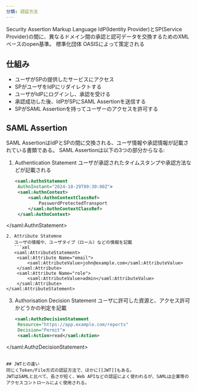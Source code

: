 ```yaml
---
分類: 認証方法
---
```


Security Assertion Markup Language
IdP(Identity Provider)とSP(Service Provider)の間に、異なるドメイン間の承認と認可データを交換するためのXMLベースのopen基準。
標準化団体 OASISによって策定される

## 仕組み
- ユーザがSPの提供したサービスにアクセス
- SPがユーザをIdPにリダイレクトする
- ユーザがIdPにログインし、承認を受ける
- 承認成功した後、IdPがSPにSAML Assertionを送信する
- SPがSAML Assertionを持ってユーザーのアクセスを許可する

## SAML Assertion
SAML AssertionはIdPとSPの間に交換される、ユーザ情報や承認情報が記載されている書類である。
SAML Assertionは以下の3つの部分からなる:
1. Authentication Statement
   ユーザが承認されたタイムスタンプや承認方法などが記載される
   ```xml
   <saml:AuthnStatement 
    AuthnInstant="2024-10-29T09:30:00Z">
    <saml:AuthnContext>
        <saml:AuthnContextClassRef>
            PasswordProtectedTransport
        </saml:AuthnContextClassRef>
    </saml:AuthnContext>
</saml:AuthnStatement>
```
2. Attribute Statemne
   ユーザの情報や、ユーザタイプ（ロール）などの情報を記載
   ```xml
   <saml:AttributeStatement>
    <saml:Attribute Name="email">
        <saml:AttributeValue>john@example.com</saml:AttributeValue>
    </saml:Attribute>
    <saml:Attribute Name="role">
        <saml:AttributeValue>admin</saml:AttributeValue>
    </saml:Attribute>
</saml:AttributeStatement>
```
3. Authorisation Decision Statement
   ユーザに許可した資源と、アクセス許可かどうかの判定を記載
   ```xml
   <saml:AuthzDecisionStatement 
    Resource="https://app.example.com/reports"
    Decision="Permit">
    <saml:Action>read</saml:Action>
</saml:AuthzDecisionStatement>
```

## JWTとの違い
同じくToken/File方式の認証方法で、ほかに[[JWT]]もある。
JWTはSAMLと比べて、長さが短く、Web APIなどの認証によく使われるが、SAMLは企業等のアクセスコントロールによく使用される。